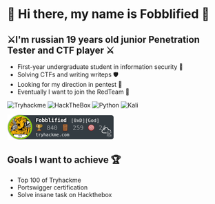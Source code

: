 # :raised_hands: Hi there, my name is Fobblified :raised_hands:

## :crossed_swords:I'm russian 19 years old junior Penetration Tester and CTF player :crossed_swords:

- First-year undergraduate student in information security :bookmark_tabs:
- Solving CTFs and writing writeps :shield:
- Looking for my direction in pentest :dart:
- Eventually I want to join the RedTeam :star2:

![Tryhackme](https://img.shields.io/badge/-TryHackMe-1a2332?style=flat-square&logo=Tryhackme)
![HackTheBox](https://img.shields.io/badge/-Hackthebox-1a2332?style=flat-square&logo=Hackthebox)
![Python](https://img.shields.io/badge/-Python-1a2332?style=flat-square&logo=python&logoColor=yellow)
![Kali](https://img.shields.io/badge/-Kali_linux-1a2332?style=flat-square&logo=kali-linux)

![](https://github.com/fobblified/Fobblified/blob/main/pictures/Fobblified.png)

## Goals I want to achieve :trophy:
- Top 100 of Tryhackme
- Portswigger certification
- Solve insane task on Hackthebox
